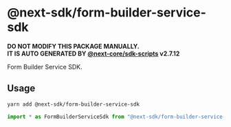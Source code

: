 # @next-sdk/form-builder-service-sdk

**DO NOT MODIFY THIS PACKAGE MANUALLY.**  
**IT IS AUTO GENERATED BY [@next-core/sdk-scripts] v2.7.12**

Form Builder Service SDK.

## Usage

```bash
yarn add @next-sdk/form-builder-service-sdk
```

```ts
import * as FormBuilderServiceSdk from "@next-sdk/form-builder-service-sdk";
```

[@next-core/sdk-scripts]: https://github.com/easyops-cn/next-core/tree/master/packages/sdk-scripts
